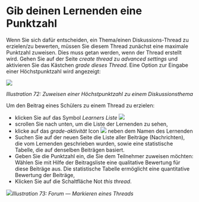
# Gib deinen Lernenden eine Punktzahl

Wenn Sie sich dafür entscheiden, ein Thema/einen Diskussions-Thread zu erzielen/zu bewerten, müssen Sie diesem Thread zunächst eine maximale Punktzahl zuweisen. Dies muss getan werden, wenn der Thread erstellt wird. Gehen Sie auf der Seite _create thread_ zu _advanced settings_ und aktivieren Sie das Kästchen _grade dieses Thread_. Eine Option zur Eingabe einer Höchstpunktzahl wird angezeigt:

![](../../.gitbook/assets/graphics14.png)

_Illustration 72: Zuweisen einer Höchstpunktzahl zu einem Diskussionsthema_

Um den Beitrag eines Schülers zu einem Thread zu erzielen:

* klicken Sie auf das Symbol _Learners Liste_ ![](../../.gitbook/assets/graphics167.png)
* scrollen Sie nach unten, um die Liste der Lernenden zu sehen,
* klicke auf das _grade-aktivität_ Icon ![](../../.gitbook/assets/graphics15.gif) neben dem Namen des Lernenden
* Suchen Sie auf der neuen Seite die Liste aller Beiträge \(Nachrichten\), die vom Lernenden geschrieben wurden, sowie eine statistische Tabelle, die auf denselben Beiträgen basiert.
* Geben Sie die Punktzahl ein, die Sie dem Teilnehmer zuweisen möchten: Wählen Sie mit Hilfe der Beitragsliste eine qualitative Bewertung für diese Beiträge aus. Die statistische Tabelle ermöglicht eine quantitative Bewertung der Beiträge,
* Klicken Sie auf die Schaltfläche Not _this thread_.

![](../../.gitbook/assets/graphics6.png)_Illustration 73: Forum — Markieren eines Threads_